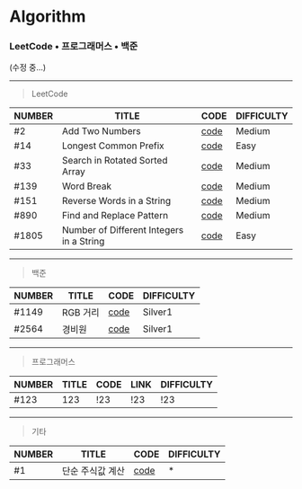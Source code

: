# Algorithm  
### LeetCode • 프로그래머스 • 백준
(수정 중...)
   
* * *
>LeetCode  

|NUMBER|TITLE|CODE|DIFFICULTY|
|---|---|---|---|
|#2|Add Two Numbers|[code](https://github.com/holmir97/Algorithm/commit/30d64709ade3e6e805cb4fb3c03333e99b57f9cc)|Medium|
|#14|Longest Common Prefix|[code](https://github.com/holmir97/Algorithm/commit/3e6d5173ab23f95403788ca91611fa33c49c770d)|Easy|
|#33|Search in Rotated Sorted Array|[code](https://github.com/holmir97/Algorithm/commit/9c510fa6675ef900c657d884b8321e92fc7c4eb5)|Medium|
|#139|Word Break|[code](https://github.com/holmir97/Algorithm/commit/b086f0d57a0794d07222d25d856a5a3307d18faa)|Medium|
|#151|Reverse Words in a String|[code](https://github.com/holmir97/Algorithm/commit/a5486aa756373aed9c208108e28f2eca3762ff6b)|Medium|
|#890|Find and Replace Pattern|[code](https://github.com/holmir97/Algorithm/commit/4e667e93691faca4e3f707ef61506211a3086b73)|Medium|
|#1805|Number of Different Integers in a String|[code](https://github.com/holmir97/Algorithm/commit/281debe622933d961db2af51dccfdfe105278305)|Easy|




* * *
>백준  

|NUMBER|TITLE|CODE|DIFFICULTY|
|---|---|---|---|
|#1149|RGB 거리|[code](https://github.com/holmir97/Algorithm/commit/917b3eb3185b04f8bad659ba5f37e1dc95c1e845)|Silver1|
|#2564|경비원|[code](https://github.com/holmir97/Algorithm/commit/aca2134bdf347fc1eedb05a5bd51359d044c924f)|Silver1|



* * *
>프로그래머스  

|NUMBER|TITLE|CODE|LINK|DIFFICULTY|
|---|---|---|---|---|
|#123|123|!23|!23|!23|

* * *
>기타  

|NUMBER|TITLE|CODE|DIFFICULTY|
|---|---|---|---|
|#1|단순 주식값 계산|[code](https://github.com/holmir97/Algorithm/commit/5c818695d449b71aabe110b093102ba9a36a679a)|*|



